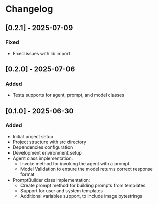 # Changelog

## [0.2.1] - 2025-07-09

### Fixed
- Fixed issues with lib import.

## [0.2.0] - 2025-07-06

### Added
- Tests supports for agent, prompt, and model classes

## [0.1.0] - 2025-06-30

### Added
- Initial project setup
- Project structure with src directory
- Dependencies configuration
- Development environment setup
- Agent class implementation:
  - Invoke method for invoking the agent with a prompt
  - Model Validation to ensure the model returns correct response format
- PromptBuilder class implementation:
    - Create prompt method for building prompts from templates
    - Support for user and system templates
    - Additional variables support, to include image bytestrings